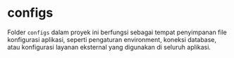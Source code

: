 # configs

Folder `configs` dalam proyek ini berfungsi sebagai tempat penyimpanan file konfigurasi aplikasi, seperti pengaturan environment, koneksi database, atau konfigurasi layanan eksternal yang digunakan di seluruh aplikasi.
